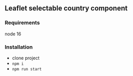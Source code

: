 ## Leaflet selectable country component 


### Requirements
node 16

### Installation
 - clone project
 - `npm i`
 - `npm run start`
